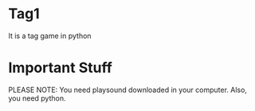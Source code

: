 # Tag1
It is a tag game in python
# Important Stuff


PLEASE NOTE: You need playsound downloaded in your computer.
Also, you need python.
